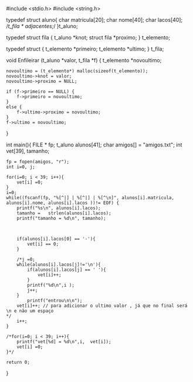 

#include <stdio.h>
#include <string.h>

typedef struct aluno{
	char matricula[20];
	char nome[40];
	char lacos[40];
	/*t_fila * adjacentes;*/
}t_aluno;

typedef struct fila {
	t_aluno *knot;
	struct fila *proximo;
} t_elemento;


typedef struct {
	t_elemento *primeiro;
	t_elemento *ultimo;
} t_fila;

void Enfileirar (t_aluno *valor, t_fila *f) {
	t_elemento *novoultimo;	

	novoultimo = (t_elemento*) malloc(sizeof(t_elemento));		
	novoultimo->knot = valor;									
	novoultimo->proximo = NULL;									

	if (f->primeiro == NULL) {									
		f->primeiro = novoultimo;
	}
	else {
		f->ultimo->proximo = novoultimo;						
	}
	f->ultimo = novoultimo;										
}

int main(){
	FILE * fp;
	t_aluno alunos[41];
	char amigos[] = "amigos.txt";
	int vet[39], tamanho;
	
	fp = fopen(amigos, "r");
	int i=0, j;
	
	for(i=0; i < 39; i++){
		vet[i] =0; 
	}
	i=0;
	while((fscanf(fp, "%[^|] | %[^|] | %[^\n]", alunos[i].matricula, alunos[i].nome, alunos[i].lacos ))!= EOF) {
		printf("%s\n", alunos[i].lacos);
		tamanho = 	strlen(alunos[i].lacos);
		printf("tamanho = %d\n", tamanho);



		if(alunos[i].lacos[0] == '-'){
			vet[i] == 0;
		}
		
		/*j =0;
		while(alunos[i].lacos[j]!='\n'){
			if(alunos[i].lacos[j] == ' '){
				vet[i]++;
			}
			printf("%d\n",i );
			j++;
		}
			printf("entrou\n\n");
		vet[i]++; // para adicionar o ultimo valor , já que no final será \n e não um espaço
	*/
		i++;
	}

	/*for(i=0; i < 39; i++){
		printf("vet[%d] = %d\n",i,  vet[i]);
		vet[i] =0;
	}*/		

	return 0;
}	

